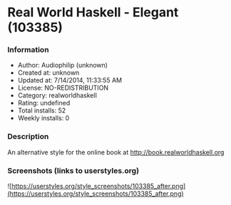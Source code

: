 # Real World Haskell - Elegant (103385)

### Information
- Author: Audiophilip (unknown)
- Created at: unknown
- Updated at: 7/14/2014, 11:33:55 AM
- License: NO-REDISTRIBUTION
- Category: realworldhaskell
- Rating: undefined
- Total installs: 52
- Weekly installs: 0


### Description
An alternative style for the online book at http://book.realworldhaskell.org


### Screenshots (links to userstyles.org)
![https://userstyles.org/style_screenshots/103385_after.png](https://userstyles.org/style_screenshots/103385_after.png)


